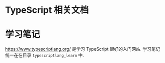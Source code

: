 # TypeScript 相关文档

# 学习笔记

https://www.typescriptlang.org/ 是学习 TypeScript 很好的入门网站. 学习笔记统一在在目录 `typescriptlang_learn` 中.


